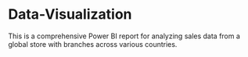 # Data-Visualization
This is a comprehensive Power BI report for analyzing sales data from a global store with branches across various countries.
